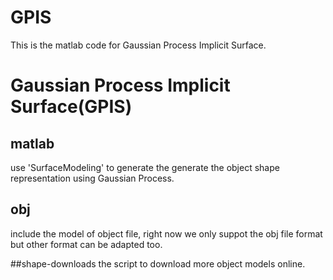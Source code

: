 # GPIS
This is the matlab code for Gaussian Process Implicit Surface.

# Gaussian Process Implicit Surface(GPIS)
## matlab 
use 'SurfaceModeling' to generate the generate the object shape representation using Gaussian Process.

## obj 
include the model of object file, right now we only suppot the obj file format but other format can be adapted too.

##shape-downloads
the script to download more object models online.
